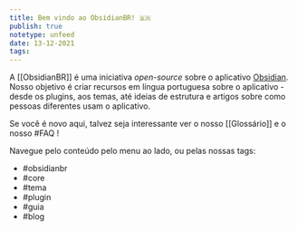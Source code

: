 ```yaml
---
title: Bem vindo ao ObsidianBR! 🇧🇷
publish: true
notetype: unfeed
date: 13-12-2021
tags: 
---
```


A [[ObsidianBR]] é uma iniciativa _open-source_ sobre o aplicativo [Obsidian](https://obsidian.md/). Nosso objetivo é criar recursos em língua portuguesa sobre o aplicativo - desde os plugins, aos temas, até ideias de estrutura e artigos sobre como pessoas diferentes usam o aplicativo.

Se você é novo aqui, talvez seja interessante ver o nosso [[Glossário]] e o nosso #FAQ !

Navegue pelo conteúdo pelo menu ao lado, ou pelas nossas tags:

- #obsidianbr 
- #core 
- #tema 
- #plugin 
- #guia
- #blog